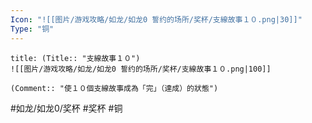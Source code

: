 ```yaml
---
Icon: "![[图片/游戏攻略/如龙/如龙0 誓约的场所/奖杯/支線故事１０.png|30]]"
Type: "铜"
---
```

```ad-common-bronze-trophy
title: (Title:: "支線故事１０")
![[图片/游戏攻略/如龙/如龙0 誓约的场所/奖杯/支線故事１０.png|100]]

(Comment:: "使１０個支線故事成為「完」（達成）的狀態")
```

#如龙/如龙0/奖杯 #奖杯 #铜
